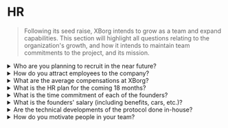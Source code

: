# HR

> Following its seed raise, XBorg intends to grow as a team and expand capabilities. This section will highlight all questions relating to the organization's growth, and how it intends to maintain team commitments to the project, and its mission.

<details>

<summary>Who are you planning to recruit in the near future?</summary>

As part of our strategic growth plan, we have initiated recruiting 2 to 3 senior software engineers in the upcoming quarter (Q2 2023). This hiring drive is a critical step towards realizing our comprehensive 18-month roadmap, which outlines our ambitious plans and objectives for the future.

</details>

<details>

<summary>How do you attract employees to the company?</summary>

At XBorg, we recognize that the foundation of our success lies in the caliber of talent that we attract and retain. To ensure we have access to the best and brightest minds in the industry, we have employed a multi-faceted approach to talent acquisition, leveraging the power of our community, SwissBorg's career website, word-of-mouth recommendations, and a robust referral program. As we move forward, we remain committed to refining and strengthening our outreach strategies to enable us to attract top-tier technical profiles to join our dynamic and innovative team.

</details>

<details>

<summary>What are the average compensations at XBorg?</summary>

At XBorg, we have implemented a compensation structure that features an average remuneration of **$3,200 USDC**, supplemented by incentivization in the form of **XBG tokens**. While this approach reflects our commitment to aligning the interests of our team members with those of the XBorg ecosystem, it is noteworthy that our compensation rates remain below the prevailing market standards, a reflection of the deep involvement and dedication of our team members to the success of our shared vision. Remunerations for software engineers are higher, ranging from $4,000 USDC to $8,000 USDC.&#x20;

</details>

<details>

<summary>What is the HR plan for the coming 18 months?</summary>

To expand our operational capabilities and enhance the performance of our infrastructure, we are looking to hire more engineers, specifically in the areas of backend development, smart contract engineering, and DevOps. We aim to bring 15 highly skilled engineers on board over the next 18 months. In addition to our technical team, we are also planning to recruit professionals in business development, legal counsel, and accounting to support the growth of the protocol. We will issue grants to third-party developers as we scale the number of ecosystem applications.

</details>

<details>

<summary>What is the time commitment of each of the founders?</summary>

Louis is the sole founder of XBorg, fully immersed in his role and devoting his undivided attention to the realm of XBorg, with no other concurrent ventures vying for his time and focus.

</details>

<details>

<summary>What is the founders' salary (including benefits, cars, etc.)?</summary>

The founder's salary is **3,000 USDC**, below the team average. No other perks are derived.

</details>

<details>

<summary>Are the technical developments of the protocol done in-house? </summary>

At XBorg, we believe in developing technical solutions in-house, utilizing the expertise of our dedicated engineering team. We view outsourcing to contractors as a short-term solution, lacking the benefits of long-term investment in our own team's capabilities. As such, we prioritize building our internal team and fostering their growth to maximize the value of our technical developments.

</details>

<details>

<summary>How do you motivate people in your team?</summary>

To align the interests of our team members with those of the XBorg ecosystem, we have devised a compensation framework that features a combination of USDC-based remuneration alongside an allocation of XBG tokens sourced from the Team token supply. This approach incentivizes and motivates our team members toward attaining our collective objectives while fostering a sense of shared ownership and alignment of interests.

</details>
